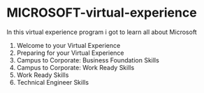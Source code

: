 # MICROSOFT-virtual-experience

In this virtual experience program i got to learn all about Microsoft
1. Welcome to your Virtual
Experience
2. Preparing for your Virtual
Experience
3. Campus to Corporate: Business
Foundation Skills
4. Campus to Corporate: Work Ready
Skills
5. Work Ready Skills
6. Technical Engineer Skills
